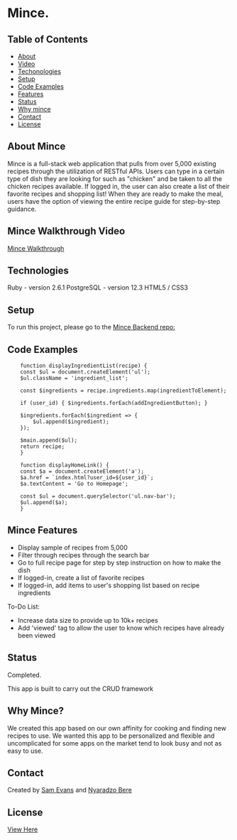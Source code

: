 # Mince. 


## Table of Contents
* [About](#about-mince)
* [Video](#mince-walkthrough-video)
* [Techonologies](#technologies)
* [Setup](#setup)
* [Code Examples](#code-examples)
* [Features](#mince-features)
* [Status](#status)
* [Why mince](#why-mince)
* [Contact](#contact)
* [License](#license)

## About Mince
Mince is a full-stack web application that pulls from over 5,000 existing recipes through the utilization of RESTful APIs. Users can type in a certain type of dish they are looking for such as "chicken" and be taken to all the chicken recipes available. If logged in, the user can also create a list of their favorite recipes and shopping list! When they are ready to make the meal, users have the option of viewing the entire recipe guide for step-by-step guidance.


## Mince Walkthrough Video
[Mince Walkthrough](https://youtu.be/ZKes0aGDM6A)

## Technologies
Ruby - version 2.6.1
PostgreSQL - version 12.3
HTML5 / CSS3

## Setup
To run this project, please go to the [Mince Backend repo:](https://github.com/NyaradzoUBere/mince-backend)
## Code Examples

```
    function displayIngredientList(recipe) {
    const $ul = document.createElement('ul');
    $ul.className = 'ingredient_list';
    
    const $ingredients = recipe.ingredients.map(ingredientToElement);

    if (user_id) { $ingredients.forEach(addIngredientButton); }
    
    $ingredients.forEach($ingredient => {
        $ul.append($ingredient);
    });
    
    $main.append($ul);
    return recipe;
    }
```
```
    function displayHomeLink() {
    const $a = document.createElement('a');
    $a.href = `index.html?user_id=${user_id}`;
    $a.textContent = 'Go to Homepage';

    const $ul = document.querySelector('ul.nav-bar');
    $ul.append($a); 
    }
```
## Mince Features
* Display sample of recipes from 5,000
* Filter through recipes through the search bar
* Go to full recipe page for step by step instruction on how to make the dish
* If logged-in, create a list of favorite recipes
* If logged-in, add items to user's shopping list based on recipe ingredients


To-Do List:
* Increase data size to provide up to 10k+ recipes
* Add 'viewed' tag to allow the user to know which recipes have already been viewed

## Status
Completed.

This app is built to carry out the CRUD framework

## Why Mince?
We created this app based on our own affinity for cooking and finding new recipes to use. We wanted this app to be personalized and flexible and uncomplicated for some apps on the market tend to look busy and not as easy to use.

## Contact
Created by [Sam Evans](https://www.linkedin.com/in/evansst/) and [Nyaradzo Bere](http://www.linkedin.com/in/nyaradzo-bere)

## License
[View Here](License.txt)